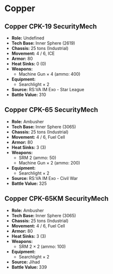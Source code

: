# Copper
## Copper CPK-19 SecurityMech
- **Role:** Undefined
- **Tech Base:** Inner Sphere (2619)
- **Chassis:** 25 tons (Industrial)
- **Movement:** 4 / 6, ICE
- **Armor:** 80
- **Heat Sinks:** 0 (0)
- **Weapons:**
  - Machine Gun × 4 (ammo: 400)
- **Equipment:**
  - Searchlight × 2
- **Source:** RS:VA IM Exo - Star League
- **Battle Value:** 310

## Copper CPK-65 SecurityMech
- **Role:** Ambusher
- **Tech Base:** Inner Sphere (3065)
- **Chassis:** 25 tons (Industrial)
- **Movement:** 4 / 6, Fuel Cell
- **Armor:** 80
- **Heat Sinks:** 3 (3)
- **Weapons:**
  - SRM 2 (ammo: 50)
  - Machine Gun × 2 (ammo: 200)
- **Equipment:**
  - Searchlight × 2
- **Source:** RS:VA IM Exo - Civil War
- **Battle Value:** 325

## Copper CPK-65KM SecurityMech
- **Role:** Ambusher
- **Tech Base:** Inner Sphere (3065)
- **Chassis:** 25 tons (Industrial)
- **Movement:** 4 / 6, Fuel Cell
- **Armor:** 80
- **Heat Sinks:** 3 (3)
- **Weapons:**
  - SRM 2 × 2 (ammo: 100)
- **Equipment:**
  - Searchlight × 2
- **Source:** Jihad
- **Battle Value:** 339

